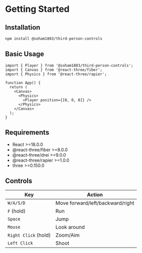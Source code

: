 # Getting Started

## Installation

```bash
npm install @soham1803/third-person-controls
```

## Basic Usage

```tsx
import { Player } from '@soham1803/third-person-controls';
import { Canvas } from '@react-three/fiber';
import { Physics } from '@react-three/rapier';

function App() {
  return (
    <Canvas>
      <Physics>
        <Player position={[0, 0, 0]} />
      </Physics>
    </Canvas>
  );
}
```

## Requirements

- React >=18.0.0
- @react-three/fiber >=8.0.0
- @react-three/drei >=9.0.0
- @react-three/rapier >=1.0.0
- three >=0.150.0

## Controls

| Key | Action |
|-----|--------|
| `W/A/S/D` | Move forward/left/backward/right |
| `F` (hold) | Run |
| `Space` | Jump |
| `Mouse` | Look around |
| `Right Click` (hold) | Zoom/Aim |
| `Left Click` | Shoot |
